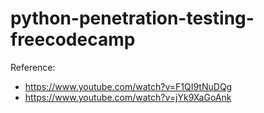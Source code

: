 # python-penetration-testing-freecodecamp

Reference:
* https://www.youtube.com/watch?v=F1QI9tNuDQg
* https://www.youtube.com/watch?v=jYk9XaGoAnk